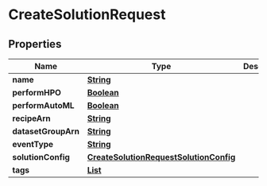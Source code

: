 

# CreateSolutionRequest


## Properties

| Name | Type | Description | Notes |
|------------ | ------------- | ------------- | -------------|
|**name** | [**String**](String.md) |  |  |
|**performHPO** | [**Boolean**](Boolean.md) |  |  [optional] |
|**performAutoML** | [**Boolean**](Boolean.md) |  |  [optional] |
|**recipeArn** | [**String**](String.md) |  |  [optional] |
|**datasetGroupArn** | [**String**](String.md) |  |  |
|**eventType** | [**String**](String.md) |  |  [optional] |
|**solutionConfig** | [**CreateSolutionRequestSolutionConfig**](CreateSolutionRequestSolutionConfig.md) |  |  [optional] |
|**tags** | [**List**](List.md) |  |  [optional] |



